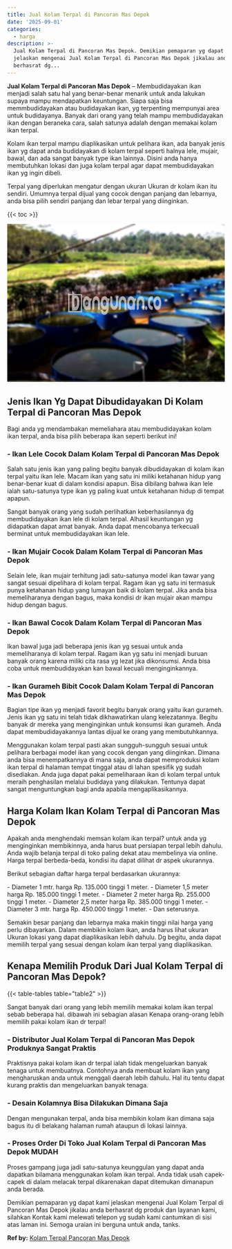 ```yaml
---
title: Jual Kolam Terpal di Pancoran Mas Depok
date: '2025-09-01'
categories:
  - harga
description: >-
  Jual Kolam Terpal di Pancoran Mas Depok. Demikian pemaparan yg dapat kami
  jelaskan mengenai Jual Kolam Terpal di Pancoran Mas Depok jikalau anda
  berhasrat dg...
---
```


**Jual Kolam Terpal di Pancoran Mas Depok** – Membudidayakan ikan menjadi salah satu hal yang benar-benar menarik untuk anda lakukan supaya mampu mendapatkan keuntungan. Siapa saja bisa memmbudidayakan atau budidayakan ikan, yg terpenting mempunyai area untuk budidayanya. Banyak dari orang yang telah mampu membudidayakan ikan dengan beraneka cara, salah satunya adalah dengan memakai kolam ikan terpal.

Kolam ikan terpal mampu diaplikasikan untuk pelihara ikan, ada banyak jenis ikan yg dapat anda budidayakan di kolam terpal seperti halnya lele, mujair, bawal, dan ada sangat banyak type ikan lainnya. Disini anda hanya membutuhkan lokasi dan juga kolam terpal agar dapat membudidayakan ikan yg ingin dibeli.

Terpal yang diperlukan mengatur dengan ukuran Ukuran dr kolam ikan itu sendiri. Umumnya terpal dijual yang cocok dengan panjang dan lebarnya, anda bisa pilih sendiri panjang dan lebar terpal yang diinginkan.

{{< toc >}}

![Jual Kolam Terpal di Pancoran Mas Depok](/images/jual-kolam-terpal-08.png)

## Jenis Ikan Yg Dapat Dibudidayakan Di Kolam Terpal di Pancoran Mas Depok

Bagi anda yg mendambakan memeliahara atau membudidayakan kolam ikan terpal, anda bisa pilih beberapa ikan seperti berikut ini!

### \- Ikan Lele Cocok Dalam Kolam Terpal di Pancoran Mas Depok

Salah satu jenis ikan yang paling begitu banyak dibudidayakan di kolam ikan terpal yaitu ikan lele. Macam ikan yang satu ini miliki ketahanan hidup yang benar-benar kuat di dalam kondisi apapun. Bisa dibilang bahwa ikan lele ialah satu-satunya type ikan yg paling kuat untuk ketahanan hidup di tempat apapun.

Sangat banyak orang yang sudah perlihatkan keberhasilannya dg membudidayakan ikan lele di kolam terpal. Alhasil keuntungan yg didapatkan dapat amat banyak. Anda dapat mencobanya terkecuali berminat untuk membudidayakan ikan lele.

### \- Ikan Mujair Cocok Dalam Kolam Terpal di Pancoran Mas Depok

Selain lele, ikan mujair terhitung jadi satu-satunya model ikan tawar yang sangat sesuai dipelihara di kolam terpal. Ragam ikan yg satu ini termasuk punya ketahanan hidup yang lumayan baik di kolam terpal. Jika anda bisa memeliharanya dengan bagus, maka kondisi dr ikan mujair akan mampu hidup dengan bagus.

### \- Ikan Bawal Cocok Dalam Kolam Terpal di Pancoran Mas Depok

Ikan bawal juga jadi beberapa jenis ikan yg sesuai untuk anda memeliharanya di kolam terpal. Ragam ikan yg satu ini menjadi buruan banyak orang karena miliki cita rasa yg lezat jika dikonsumsi. Anda bisa coba untuk membudidayakan kan bawal kecuali menginginkannya.

### \- Ikan Gurameh Bibit Cocok Dalam Kolam Terpal di Pancoran Mas Depok

Bagian tipe ikan yg menjadi favorit begitu banyak orang yaitu ikan gurameh. Jenis ikan yg satu ini telah tidak dikhawatirkan ulang kelezatannya. Begitu banyak dr mereka yang menginginkan untuk konsumsi ikan gurameh. Anda dapat membudidayakannya lantas dijual ke orang yang membutuhkannya.

Menggunakan kolam terpal pasti akan sungguh-sungguh sesuai untuk pelihara berbagai model ikan yang cocok dengan yang diinginkan. Dimana anda bisa menempatkannya di mana saja, anda dapat memproduksi kolam ikan terpal di halaman tempat tinggal atau di lahan spesifik yg sudah disediakan. Anda juga dapat pakai pemeliharaan ikan di kolam terpal untuk meraih penghasilan melalui budidaya yang dilakukan. Tentunya dapat sangat menguntungkan bagi anda apabila mengaplikasikannya.

## Harga Kolam Ikan Kolam Terpal di Pancoran Mas Depok

Apakah anda menghendaki memsan kolam ikan terpal? untuk anda yg menginginkan membikinnya, anda harus buat persiapan terpal lebih dahulu. Anda wajib belanja terpal di toko paling dekat atau membelinya via online. Harga terpal berbeda-beda, kondisi itu dapat dilihat dr aspek ukurannya.

Berikut sebagian daftar harga terpal berdasarkan ukurannya:

\- Diameter 1 mtr. harga Rp. 135.000 tinggi 1 meter. - Diameter 1,5 meter harga Rp. 185.000 tinggi 1 meter. - Diameter 2 meter harga Rp. 255.000 tinggi 1 meter. - Diameter 2,5 meter harga Rp. 385.000 tinggi 1 meter. - Diameter 3 mtr. harga Rp. 450.000 tinggi 1 meter. - Dan seterusnya.

Semakin besar panjang dan lebarnya maka makin tinggi nilai harga yang perlu dibayarkan. Dalam membikin kolam ikan, anda harus lihat ukuran Ukuran lokasi yang dapat diaplikasikan lebih dahulu. Dg begitu, anda dapat memilih terpal yang sesuai dengan kolam ikan terpal yang diaplikasikan.

## Kenapa Memilih Produk Dari Jual Kolam Terpal di Pancoran Mas Depok?

{{< table-tables table="table2" >}}

Sangat banyak dari orang yang lebih memilih memakai kolam ikan terpal sebab beberapa hal. dibawah ini sebagian alasan Kenapa orang-orang lebih memilih pakai kolam ikan dr terpal!

### \- Distributor Jual Kolam Terpal di Pancoran Mas Depok Produknya Sangat Praktis

Praktisnya pakai kolam ikan dr terpal ialah tidak mengeluarkan banyak tenaga untuk membuatnya. Contohnya anda membuat kolam ikan yang mengharuskan anda untuk menggali daerah lebih dahulu. Hal itu tentu dapat kurang praktis dan mengeluarkan banyak tenaga.

### \- Desain Kolamnya Bisa Dilakukan Dimana Saja

Dengan mengunakan terpal, anda bisa membikin kolam ikan dimana saja bagus itu di belakang halaman rumah ataupun di lokasi lainnya.

### \- Proses Order Di Toko Jual Kolam Terpal di Pancoran Mas Depok MUDAH

Proses gampang juga jadi satu-satunya keunggulan yang dapat anda dapatkan bilamana menggunakan kolam ikan terpal. Anda tidak usah capek-capek di dalam melacak terpal dikarenakan dapat ditemukan dimanapun anda berada.

Demikian pemaparan yg dapat kami jelaskan mengenai Jual Kolam Terpal di Pancoran Mas Depok jikalau anda berhasrat dg produk dan layanan kami, silahkan Kontak kami melewati telepon yg sudah kami cantumkan di sisi atas laman ini. Semoga uraian ini berguna untuk anda, tanks.

**Ref by:** [Kolam Terpal Pancoran Mas Depok](https://id.wikipedia.org/wiki/Kolam)
